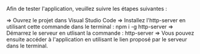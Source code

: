 Afin de tester l'application, veuillez suivre les étapes suivantes :

=> Ouvrez le projet dans Visual Studio Code
=> Installez l'http-server en utilisant cette commande dans le terminal : npm i -g http-server
=> Démarrez le serveur en utlisant la commande : http-server
=> Vous pouvez ensuite accéder à l'application en utilisant le lien proposé par le serveur dans le terminal.
